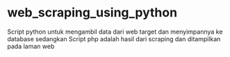 # web_scraping_using_python

Script python untuk mengambil data dari web target dan menyimpannya ke database sedangkan
Script php adalah hasil dari scraping dan ditampilkan pada laman web
